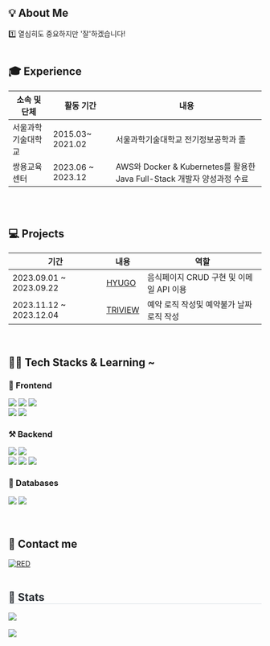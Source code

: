 <h2>💡 About Me  </h2>

<h>1️⃣ 열심히도 중요하지만 '잘'하겠습니다! </b>  <br></br></h>

<h2>🎓 Experience </h2>

|소속 및 단체|활동 기간|내용|
|---|---|---|
|서울과학기술대학교|2015.03~ 2021.02 | 서울과학기술대학교 전기정보공학과 졸 |
|쌍용교육센터|2023.06 ~ 2023.12 | AWS와 Docker & Kubernetes를 활용한 Java Full-Stack 개발자 양성과정 수료 |



<br><br>
<h2>💻 Projects</h3>

| 기간 | 내용 | 역할 |
| --- | --- | ---|
| 2023.09.01 ~ 2023.09.22| <a href="https://github.com/jooyoungsong/SemiProject">HYUGO</a> | 음식페이지 CRUD 구현 및 이메일 API 이용 |
| 2023.11.12 ~ 2023.12.04| <a href="https://github.com/dawn-sh/sist_FinalProject">TRIVIEW</a> | 예약 로직 작성및 예약불가 날짜 로직 작성 |



<br/>
<d></d>

<h2>👨‍💻 Tech Stacks & Learning ~ </h2>
<h3> 📲 Frontend </h3>
<div>
        <img src="https://img.shields.io/badge/Bootstrap-7952B3?style=flat&logo=Bootstrap&logoColor=white">
        <img src="https://img.shields.io/badge/HTML5-E34F26?style=flat&logo=HTML5&logoColor=white">
         <img src="https://img.shields.io/badge/CSS3-1572B6?style=flat&logo=CSS3&logoColor=white">            
        <br/><img src="https://img.shields.io/badge/jQuery-0769AD?style=flat&logo=jQuery&logoColor=white">
        <img src="https://img.shields.io/badge/Javascript-F7DF1E?style=flat&logo=Javascript&logoColor=white">
</div>

<h3>⚒ Backend </h3>
<div>
        <img src="https://img.shields.io/badge/Apache Tomcat-F8DC75?style=flat&logo=Apache Tomcat&logoColor=white">
        <img src="https://img.shields.io/badge/Java-007396?style=flat&logo=Java&logoColor=white">
        <br/><img src="https://img.shields.io/badge/Spring Boot-6DB33F?style=flat&logo=Spring Boot&logoColor=white">
        <img src="https://img.shields.io/badge/Spring-6DB33F?style=flat&logo=Spring Boot&logoColor=white">
        <img src="https://img.shields.io/badge/Amazon AWS-232F3E?style=flat&logo=Amazon AWS&logoColor=white">
</div>

<h3> 📘 Databases </h3>
<div>
        <img src="https://img.shields.io/badge/MySQL-4479A1?style=flat&logo=MySQL&logoColor=white">
        <img src="https://img.shields.io/badge/Oracle-F80000?style=flat&logo=Oracle&logoColor=white"> 
</div>
<br><br>
<h2>📝 Contact me </h2>
<div>
<a href="https://github.com/ssung2sin/"><img alt="RED" src ="https://img.shields.io/badge/Github-181717.svg?&style=flat&logo=GitHub&logoColor=white"/></a>

</div><br/>

 <div style="text-align: left;"> 
    <h2 style="border-bottom: 1px solid #d8dee4; color: #282d33;"> 🏅 Stats </h2> 
        <div style="text-align: left;">  
            <img src="https://github-readme-stats.vercel.app/api/top-langs/?username=ssung2sin&layout=compact"><br><br>
        <img src="https://github-readme-stats.vercel.app/api?username=ssung2sin&show_icons=true"
    </div> 
         
 </div>
